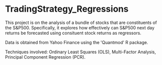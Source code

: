 # TradingStrategy_Regressions
This project is on the analysis of a bundle of stocks that are constituents
of the S&P500. Specifically, it explores how effectively can S&P500 next day returns be forecasted using consituent stock returns as regressors. 

Data is obtained from Yahoo Finance using the 'Quantmod' R package.

Techniques involved: Ordinary Least Squares (OLS), Multi-Factor Analysis, Principal Component Regression (PCR).
